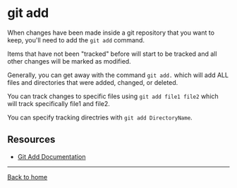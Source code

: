 # git add

When changes have been made inside a git repository that you want to keep, you'll need to add the `git add` command.

Items that have not been "tracked" before will start to be tracked and all other changes will be marked as modified.

Generally, you can get away with the command `git add.` which will add ALL files and directories that were added, changed, or deleted.

You can track changes to specific files using `git add file1 file2` which will track specifically file1 and file2.

You can specify tracking directries with `git add DirectoryName`.

## Resources

- [Git Add Documentation](https://git-scm.com/docs/git-add)

---

[Back to home](../README.md)